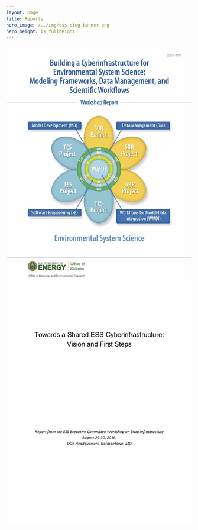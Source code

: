 ```yaml
---
layout: page
title: Reports
hero_image: /../img/ess-ciwg-banner.png
hero_height: is_fullheight
---
```


<p align="center">
  <a href="/reports/ESSWG_WorkshopReport-final.pdf"><img width="500" src="/reports/ESSWG_WorkshopReport-cover.png "></a>
  <a href="/reports/Towards_a_Shared_ESS_Cyberinfrastructure-final.pdf"><img width="500" src="/reports/Towards_a_Shared_ESS_Cyberinfrastructure-cover.png"></a>  
</p>


